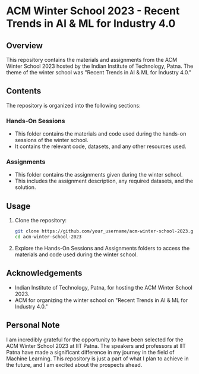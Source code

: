 # ACM Winter School 2023 - Recent Trends in AI & ML for Industry 4.0

## Overview
This repository contains the materials and assignments from the ACM Winter School 2023 hosted by the Indian Institute of Technology, Patna. The theme of the winter school was "Recent Trends in AI & ML for Industry 4.0."

## Contents
The repository is organized into the following sections:

### Hands-On Sessions
- This folder contains the materials and code used during the hands-on sessions of the winter school.
- It contains the relevant code, datasets, and any other resources used.

### Assignments
- This folder contains the assignments given during the winter school.
- This includes the assignment description, any required datasets, and the solution.

## Usage
1. Clone the repository:
   ```bash
   git clone https://github.com/your_username/acm-winter-school-2023.git
   cd acm-winter-school-2023
2. Explore the Hands-On Sessions and Assignments folders to access the materials and code used during the winter school.

## Acknowledgements
- Indian Institute of Technology, Patna, for hosting the ACM Winter School 2023.
- ACM for organizing the winter school on "Recent Trends in AI & ML for Industry 4.0."

## Personal Note
I am incredibly grateful for the opportunity to have been selected for the ACM Winter School 2023 at IIT Patna. The speakers and professors at IIT Patna have made a significant difference in my journey in the field of Machine Learning. This repository is just a part of what I plan to achieve in the future, and I am excited about the prospects ahead.
   
